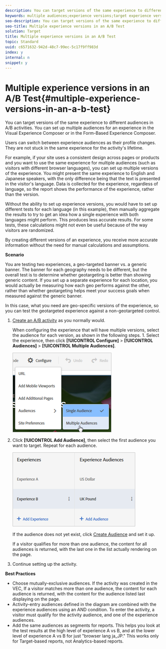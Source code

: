 ```yaml
---
description: You can target versions of the same experience to different audiences in A/B activities. You can set up multiple audiences for an experience in the Visual Experience Composer or in the Form-Based Experience Composer.
keywords: multiple audiences;experience versions;target experience versions
seo-description: You can target versions of the same experience to different audiences in A/B activities. You can set up multiple audiences for an experience in the Visual Experience Composer or in the Form-Based Experience Composer.
seo-title: Multiple experience versions in an A/B Test
solution: Target
title: Multiple experience versions in an A/B Test
topic: Standard
uuid: c6571632-942d-48c7-99ec-5c17f9ff983d
index: y
internal: n
snippet: y
---
```


# Multiple experience versions in an A/B Test{#multiple-experience-versions-in-an-a-b-test}

You can target versions of the same experience to different audiences in A/B activities. You can set up multiple audiences for an experience in the Visual Experience Composer or in the Form-Based Experience Composer.

Users can switch between experience audiences as their profile changes. They are not stuck in the same experience for the activity's lifetime.

For example, if your site uses a consistent design across pages or products and you want to use the same experience for multiple audiences (such as visitors with different browser languages), you can set up multiple versions of the experience. You might present the same experience to English and Japanese speakers, with the only difference being that the text is presented in the visitor's language. Data is collected for the experience, regardless of language, so the report shows the performance of the experience, rather than the version.

Without the ability to set up experience versions, you would have to set up different tests for each language (in this example), then manually aggregate the results to try to get an idea how a single experience with both languages might perform. This produces less accurate results. For some tests, these calculations might not even be useful because of the way visitors are randomized.

By creating different versions of an experience, you receive more accurate information without the need for manual calculations and assumptions.

**Scenario**

You are testing two experiences, a geo-targeted banner vs. a generic banner. The banner for each geography needs to be different, but the overall test is to determine whether geotargeting is better than showing generic content. If you set up a separate experience for each location, you would actually be measuring how each geo performs against the other, rather than whether geotargeting helps meet your success goals when measured against the generic banner.

In this case, what you need are geo-specific versions of the experience, so you can test the geotargeted experience against a non-geotargeted control. 

1. [Create an A/B activity](../../../c-activities/t-test-ab/t-test-create-ab/t-test-create-ab.md#task_68C8079BF9FF4625A3BD6680D554BB72) as you normally would.

   When configuring the experience that will have multiple versions, select the audience for each version, as shown in the following steps. 1. Select the experience, then click **[!UICONTROL Configure]** > **[!UICONTROL Audiences]** > **[!UICONTROL Multiple Audiences]**.

   ![](assets/multiple-audiences.png)

1. Click **[!UICONTROL Add Audience]**, then select the first audience you want to target. Repeat for each audience.

   ![](assets/exp-versions.png)

   If the audience does not yet exist, click [Create Audience](../../../c-target/c-audiences/t-create-audience.md#task_E18BD77A9A8F4ED0AC50569F94556558) and set it up.

   If a visitor qualifies for more than one audience, the content for all audiences is returned, with the last one in the list actually rendering on the page. 
1. Continue setting up the activity.

**Best Practices**

* Choose mutually-exclusive audiences. If the activity was created in the VEC, If a visitor matches more than one audience, the content for each audience is returned, with the content for the audience listed last displaying on the page. 
* Activity-entry audiences defined in the diagram are combined with the experience audiences using an AND condition. To enter the activity, a visitor must qualify for the activity audience, and one of the experience audiences. 
* Add the same audiences as segments for reports. This helps you look at the test results at the high level of experience A vs B, and at the lower level of experience A vs B for just "browser lang ja_JP." This works only for Target-based reports, not Analytics-based reports.


